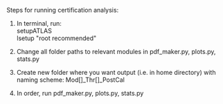Steps for running certification analysis:

1. In terminal, run: <br/>
setupATLAS <br/>
lsetup "root recommended"<br/>

2. Change all folder paths to relevant modules in pdf_maker.py, plots.py, stats.py<br/>

3. Create new folder where you want output (i.e. in home directory) with naming scheme: Mod[]_Thr[]_PostCal<br/>

4. In order, run pdf_maker.py, plots.py, stats.py
